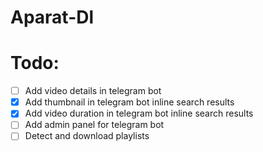 # Aparat-Dl


# Todo:
- [ ] Add video details in telegram bot
- [x] Add thumbnail in telegram bot inline search results
- [x] Add video duration in telegram bot inline search results
- [ ] Add admin panel for telegram bot
- [ ] Detect and download playlists
